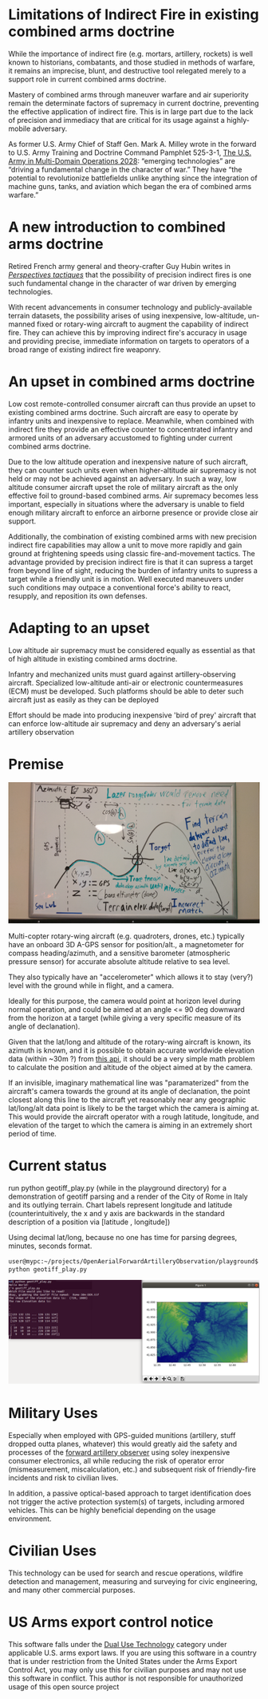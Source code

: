 # Limitations of Indirect Fire in existing combined arms doctrine
While the importance of indirect fire (e.g. mortars, artillery, rockets) is well known to historians, combatants, and those studied in methods of warfare, it remains an imprecise, blunt, and destructive tool relegated merely to a support role in current combined arms doctrine.

Mastery of combined arms through maneuver warfare and air superiority remain the determinate factors of supremacy in current doctrine, preventing the effective application of indirect fire. This is in large part due to the lack of precision and immediacy that are critical for its usage against a highly-mobile adversary.

As former U.S. Army Chief of Staff Gen. Mark A. Milley wrote in the forward to U.S. Army Training and Doctrine Command Pamphlet 525-3-1, [The U.S. Army in Multi-Domain Operations 2028](https://adminpubs.tradoc.army.mil/pamphlets/TP525-3-1.pdf): “emerging technologies” are “driving a fundamental change in the character of war.” They have “the potential to revolutionize battlefields unlike anything since the integration of machine guns, tanks, and aviation which began the era of combined arms warfare.”

# A new introduction to combined arms doctrine

Retired French army general and theory-crafter Guy Hubin writes in [_Perspectives tactiques_](https://warontherocks.com/2021/02/kill-the-homothetic-army-gen-guy-hubins-vision-of-the-future-battlefield/) that the possibility of precision indirect fires is one such fundamental change in the character of war driven by emerging technologies.

With recent advancements in consumer technology and publicly-available terrain datasets, the possibility arises of using inexpensive, low-altitude, un-manned fixed or rotary-wing aircraft to augment the capability of indirect fire. They can achieve this by improving indirect fire's accuracy in usage and providing precise, immediate information on targets to operators of a broad range of existing indirect fire weaponry.

# An upset in combined arms doctrine

Low cost remote-controlled consumer aircraft can thus provide an upset to existing combined arms doctrine. Such aircraft are easy to operate by infantry units and inexpensive to replace. Meanwhile, when combined with indirect fire they provide an effective counter to concentrated infantry and armored units of an adversary accustomed to fighting under current combined arms doctrine.

Due to the low altitude operation and inexpensive nature of such aircraft, they can counter such units even when higher-altitude air supremacy is not held or may not be achieved against an adversary. In such a way, low altitude consumer aircraft upset the role of military aircraft as the only effective foil to ground-based combined arms. Air supremacy becomes less important, especially in situations where the adversary is unable to field enough military aircraft to enforce an airborne presence or provide close air support.

Additionally, the combination of existing combined arms with new precision indirect fire capabilities may allow a unit to move more rapidly and gain ground at frightening speeds using classic fire-and-movement tactics. The advantage provided by precision indirect fire is that it can supress a target from beyond line of sight, reducing the burden of infantry units to supress a target while a friendly unit is in motion. Well executed maneuvers under such conditions may outpace a conventional force's ability to react, resupply, and reposition its own defenses.

# Adapting to an upset

Low altitude air supremacy must be considered equally as essential as that of high altitude in existing combined arms doctrine.

Infantry and mechanized units must guard against artillery-observing aircraft. Specialized low-altitude anti-air or electronic countermeasures (ECM) must be developed. Such platforms should be able to deter such aircraft just as easily as they can be deployed

Effort should be made into producing inexpensive 'bird of prey' aircraft that can enforce low-altitude air supremacy and deny an adversary's aerial artillery observation

# Premise

![whiteboard concept diagram](IMG_20201213_194755.jpg)

Multi-copter rotary-wing aircraft (e.g. quadroters, drones, etc.) typically have an onboard 3D A-GPS sensor for position/alt., a magnetometer for compass heading/azimuth,  and a sensitive barometer (atmospheric pressure sensor) for accurate absolute altitude relative to sea level.

They also typically have an "accelerometer" which allows it to stay (very?) level with the ground while in flight, and a camera.

Ideally for this purpose, the camera would point at horizon level during normal operation, and could be aimed at an angle <= 90 deg downward from the horizon at a target (while giving a very specific measure of its angle of declanation).

Given that the lat/long and altitude of the rotary-wing aircraft is known, its azimuth is known, and it is possible to obtain accurate worldwide elevation data (within ~30m ?) from [this api](https://pypi.org/project/elevation/), it should be a very simple math problem to calculate the position and altitude of the object aimed at by the camera.

If an invisible, imaginary mathematical line was "paramaterized" from the aircraft's camera towards the ground at its angle of declanation, the point closest along this line to the aircraft yet reasonably near any geographic lat/long/alt data point is likely to be the target which the camera is aiming at. This would provide the aircraft operator with a rough latitude, longitude, and elevation of the target to which the camera is aiming in an extremely short period of time.


# Current status
run python geotiff_play.py (while in the playground directory) for a demonstration of geotiff parsing and a render of the City of Rome in Italy and its outlying terrain. Chart labels represent longitude and latitude (counterintuitively, the x and y axis are backwards in the standard description of a position via [latitude , longitude])


Using decimal lat/long, because no one has time for parsing degrees, minutes, seconds format.

```
user@mypc:~/projects/OpenAerialForwardArtilleryObservation/playground$
python geotiff_play.py
```
![render of terrain around Rome](playground/render_cli_screenshot.png)

# Military Uses
Especially when employed with GPS-guided munitions (artillery, stuff dropped outta planes, whatever) this would greatly aid the safety and processes of the [forward artillery observer](https://en.wikipedia.org/wiki/Artillery_observer) using soley inexpensive consumer electronics, all while reducing the risk of operator error (mismeasurement, miscalculation, etc.) and subsequent risk of friendly-fire incidents and risk to civilian lives.

In addition, a passive optical-based approach to target identification does not trigger the active protection system(s) of targets, including armored vehicles. This can be highly beneficial depending on the usage environment.

# Civilian Uses

This technology can be used for search and rescue operations, wildfire detection and management, measuring and surveying for civic engineering, and many other commercial purposes.

# US Arms export control notice
This software falls under the [Dual Use Technology](https://en.wikipedia.org/wiki/Dual-use_technology#United_States) category under applicable U.S. arms export laws. If you are using this software in a country that is under restriction from the United States under the Arms Export Control Act, you may only use this for civilian purposes and may not use this software in conflict. This author is not responsible for unauthorized usage of this open source project
